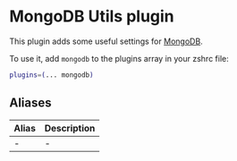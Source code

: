 # MongoDB Utils plugin

This plugin adds some useful settings for [MongoDB](https://www.mongodb.com/).

To use it, add `mongodb` to the plugins array in your zshrc file:

```zsh
plugins=(... mongodb)
```

## Aliases

Alias         | Description
:-------------|:----------------------------------------------------------------
-             | -
